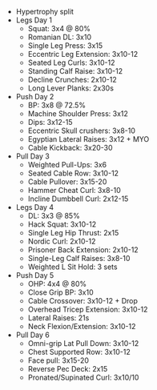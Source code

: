 - Hypertrophy split
- Legs Day 1
    - Squat: 3x4 @ 80%
    - Romanian DL: 3x10
    - Single Leg Press: 3x15
    - Eccentric Leg Extension: 3x10-12
    - Seated Leg Curls: 3x10-12
    - Standing Calf Raise: 3x10-12
    - Decline Crunches: 2x10-12
    - Long Lever Planks: 2x30s
- Push Day 2
    - BP: 3x8 @ 72.5%
    - Machine Shoulder Press: 3x12
    - Dips: 3x12-15
    - Eccentric Skull crushers: 3x8-10
    - Egyptian Lateral Raises: 3x12 + MYO
    - Cable Kickback: 3x20-30
- Pull Day 3
    - Weighted Pull-Ups: 3x6
    - Seated Cable Row: 3x10-12
    - Cable Pullover: 3x15-20
    - Hammer Cheat Curl: 3x8-10
    - Incline Dumbbell Curl: 2x12-15
- Legs Day 4
    - DL: 3x3 @ 85%
    - Hack Squat: 3x10-12
    - Single Leg Hip Thrust: 2x15
    - Nordic Curl: 2x10-12
    - Prisoner Back Extension: 2x10-12
    - Single-Leg Calf Raises: 3x8-10
    - Weighted L Sit Hold: 3 sets
- Push Day 5
    - OHP: 4x4 @ 80%
    - Close Grip BP: 3x10
    - Cable Crossover: 3x10-12 + Drop
    - Overhead Tricep Extension: 3x10-12
    - Lateral Raises: 21s
    - Neck Flexion/Extension: 3x10-12
- Pull Day 6
    - Omni-grip Lat Pull Down: 3x10-12
    - Chest Supported Row: 3x10-12
    - Face pull: 3x15-20
    - Reverse Pec Deck: 2x15
    - Pronated/Supinated Curl: 3x10/10  
